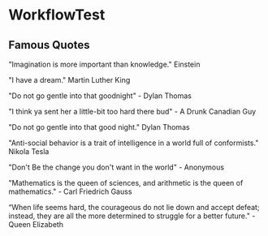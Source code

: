 # WorkflowTest

## Famous Quotes

"Imagination is more important than knowledge." Einstein

"I have a dream." Martin Luther King

"Do not go gentle into that goodnight" - Dylan Thomas

"I think ya sent her a little-bit too hard there bud" - A Drunk Canadian Guy

"Do not go gentle into that good night." Dylan Thomas

"Anti-social behavior is a trait of intelligence in a world full of conformists." Nikola Tesla

"Don't Be the change you don't want in the world" - Anonymous

"Mathematics is the queen of sciences, and arithmetic is the queen of mathematics." - Carl Friedrich Gauss

“When life seems hard, the courageous do not lie down and accept defeat; instead, they are all the more determined to struggle for a better future." - Queen Elizabeth